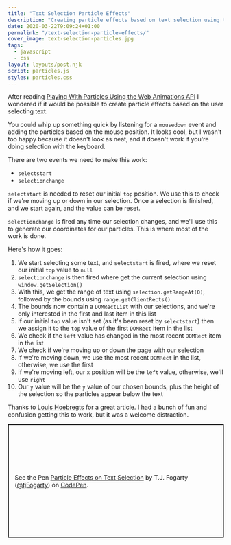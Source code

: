```yaml
---
title: "Text Selection Particle Effects"
description: "Creating particle effects based on text selection using the Web Animations API."
date: 2020-03-22T9:09:24+01:00
permalink: "/text-selection-particle-effects/"
cover_image: text-selection-particles.jpg
tags:
  - javascript
  - css
layout: layouts/post.njk
script: particles.js
styles: particles.css
---
```


After reading [Playing With Particles Using the Web Animations API](https://css-tricks.com/playing-with-particles-using-the-web-animations-api/) I wondered if it would be possible to create particle effects based on the user selecting text.

You could whip up something quick by listening for a `mousedown` event and adding the particles based on the mouse position. It looks cool, but I wasn't too happy because it doesn't look as neat, and it doesn't work if you're doing selection with the keyboard.

There are two events we need to make this work:

- `selectstart`
- `selectionchange`

`selectstart` is needed to reset our initial `top` position. We use this to check if we're moving up or down in our selection. Once a selection is finished, and we start again, and the value can be reset.

`selectionchange` is fired any time our selection changes, and we'll use this to generate our coordinates for our particles. This is where most of the work is done.

Here's how it goes:

1. We start selecting some text, and `selectstart` is fired, where we reset our initial `top` value to `null`
2. `selectionchange` is then fired where get the current selection using `window.getSelection()`
3. With this, we get the range of text using `selection.getRangeAt(0)`, followed by the bounds using `range.getClientRects()`
4. The bounds now contain a `DOMRectList` with our selections, and we're only interested in the first and last item in this list
5. If our initial `top` value isn't set (as it's been reset by `selectstart`) then we assign it to the `top` value of the first `DOMRect` item in the list
6. We check if the `left` value has changed in the most recent `DOMRect` item in the list
7. We check if we're moving up or down the page with our selection
8. If we're moving down, we use the most recent `DOMRect` in the list, otherwise, we use the first
9. If we're moving left, our `x` position will be the `left` value, otherwise, we'll use `right`
10. Our `y` value will be the `y` value of our chosen bounds, plus the height of the selection so the particles appear below the text

Thanks to [Louis Hoebregts](https://twitter.com/Mamboleoo) for a great article. I had a bunch of fun and confusion getting this to work, but it was a welcome distraction.

<p class="codepen" data-height="565" data-theme-id="light" data-default-tab="result" data-user="tjFogarty" data-slug-hash="mdJKNZM" style="height: 265px; box-sizing: border-box; display: flex; align-items: center; justify-content: center; border: 2px solid; margin: 1em 0; padding: 1em;" data-pen-title="Particle Effects on Text Selection">
  <span>See the Pen <a href="https://codepen.io/tjFogarty/pen/mdJKNZM">
  Particle Effects on Text Selection</a> by T.J. Fogarty (<a href="https://codepen.io/tjFogarty">@tjFogarty</a>)
  on <a href="https://codepen.io">CodePen</a>.</span>
</p>
<script async src="https://static.codepen.io/assets/embed/ei.js"></script>
